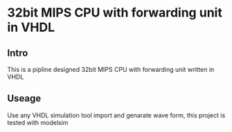 # 32bit MIPS CPU with forwarding unit in VHDL

## Intro
This is a pipline designed 32bit MIPS CPU with forwarding unit written in VHDL

## Useage 
Use any VHDL simulation tool import and genarate wave form, this project is tested with modelsim
